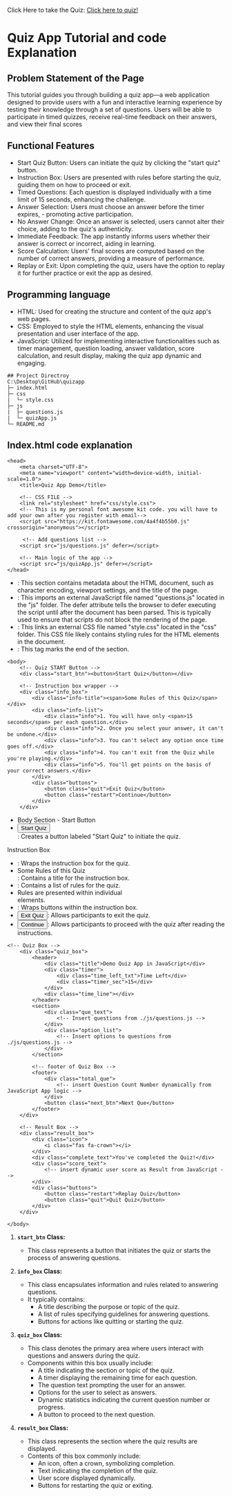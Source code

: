 Click Here to take the Quiz: <a href="https://xiachen97.github.io/XiaChen_hw5TH_csi3150_fs2023/">Click here to quiz!<a/>

# Quiz App Tutorial and code Explanation 
## Problem Statement of the Page
This tutorial guides you through building a quiz app—a web application designed to provide users with a fun and interactive learning experience by testing their knowledge through a set of questions. Users will be able to participate in timed quizzes, receive real-time feedback on their answers, and view their final scores
## Functional Features
- Start Quiz Button: Users can initiate the quiz by clicking the "start quiz" button.
- Instruction Box: Users are presented with rules before starting the quiz, guiding them on how to proceed or exit.
- Timed Questions: Each question is displayed individually with a time limit of 15 seconds, enhancing the challenge.
- Answer Selection: Users must choose an answer before the timer expires, - promoting active participation.
- No Answer Change: Once an answer is selected, users cannot alter their choice, adding to the quiz's authenticity.
- Immediate Feedback: The app instantly informs users whether their answer is correct or incorrect, aiding in learning.
- Score Calculation: Users' final scores are computed based on the number of correct answers, providing a measure of performance.
- Replay or Exit: Upon completing the quiz, users have the option to replay it for further practice or exit the app as desired.
## Programming language
- HTML: Used for creating the structure and content of the quiz app's web pages.
- CSS: Employed to style the HTML elements, enhancing the visual presentation and user interface of the app.
- JavaScript: Utilized for implementing interactive functionalities such as timer management, question loading, answer validation, score calculation, and result display, making the quiz app dynamic and engaging.
```
## Project Directroy 
C:\Desktop\GitHub\quizapp
├─ index.html
├─ css
|  └─ style.css
├─ js
|  ├─ questions.js
|  └─ quizApp.js
└─ README.md
```
## Index.html code explanation 
```
<head>
    <meta charset="UTF-8">
    <meta name="viewport" content="width=device-width, initial-scale=1.0">
    <title>Quiz App Demo</title>

    <!-- CSS FILE -->
    <link rel="stylesheet" href="css/style.css">
    <!-- This is my personal font awesome kit code. you will have to add your own after you register with email-->
    <script src="https://kit.fontawesome.com/4a4f4b55b0.js" crossorigin="anonymous"></script>

     <!-- Add questions list -->
    <script src="js/questions.js" defer></script>

    <!-- Main logic of the app -->
    <script src="js/quizApp.js" defer></script>
</head>
```
- <head>: This section contains metadata about the HTML document, such as character encoding, viewport settings, and the title of the page.
- <script src="js/questions.js" defer></script>: This imports an external JavaScript file named "questions.js" located in the "js" folder. The defer attribute tells the browser to defer executing the script until after the document has been parsed. This is typically used to ensure that scripts do not block the rendering of the page.
- <link rel="stylesheet" href="css/style.css">: This links an external CSS file named "style.css" located in the "css" folder. This CSS file likely contains styling rules for the HTML elements in the document.
- </head>: This tag marks the end of the <head> section.

```
<body>
    <!-- Quiz START Button -->
    <div class="start_btn"><button>Start Quiz</button></div>

    <!-- Instruction box wrapper -->
    <div class="info_box">
        <div class="info-title"><span>Some Rules of this Quiz</span></div>
        <div class="info-list">
            <div class="info">1. You will have only <span>15 seconds</span> per each question.</div>
            <div class="info">2. Once you select your answer, it can't be undone.</div>
            <div class="info">3. You can't select any option once time goes off.</div>
            <div class="info">4. You can't exit from the Quiz while you're playing.</div>
            <div class="info">5. You'll get points on the basis of your correct answers.</div>
        </div>
        <div class="buttons">
            <button class="quit">Exit Quiz</button>
            <button class="restart">Continue</button>
        </div>
    </div>
```
- Body Section - Start Button
- <div class="start_btn"><button>Start Quiz</button></div>: Creates a button labeled "Start Quiz" to initiate the quiz.
Instruction Box
- <div class="info_box">: Wraps the instruction box for the quiz.
- <div class="info-title"><span>Some Rules of this Quiz</span></div>: Contains a title for the instruction box.
- <div class="info-list">: Contains a list of rules for the quiz.
- Rules are presented within individual <div> elements.
- <div class="buttons">: Wraps buttons within the instruction box.
- <button class="quit">Exit Quiz</button>: Allows participants to exit the quiz.
- <button class="restart">Continue</button>: Allows participants to proceed with the quiz after reading the instructions.

```
<!-- Quiz Box -->
    <div class="quiz_box">
        <header>
            <div class="title">Demo Quiz App in JavaScript</div>
            <div class="timer">
                <div class="time_left_txt">Time Left</div>
                <div class="timer_sec">15</div>
            </div>
            <div class="time_line"></div>
        </header>
        <section>
            <div class="que_text">
                <!-- Insert questions from ./js/questions.js -->
            </div>
            <div class="option_list">
                <!-- Insert options to questions from ./js/questions.js -->
            </div>
        </section>

        <!-- footer of Quiz Box -->
        <footer>
            <div class="total_que">
                <!-- insert Question Count Number dynamically from JavaScript App logic -->
            </div>
            <button class="next_btn">Next Que</button>
        </footer>
    </div>

    <!-- Result Box -->
    <div class="result_box">
        <div class="icon">
            <i class="fas fa-crown"></i>
        </div>
        <div class="complete_text">You've completed the Quiz!</div>
        <div class="score_text">
            <!-- insert dynamic user score as Result from JavaScript -->
        </div>
        <div class="buttons">
            <button class="restart">Replay Quiz</button>
            <button class="quit">Quit Quiz</button>
        </div>
    </div>

</body>
```
1. **`start_btn` Class:**
    - This class represents a button that initiates the quiz or starts the process of answering questions.

2. **`info_box` Class:**
    - This class encapsulates information and rules related to answering questions.
    - It typically contains:
        - A title describing the purpose or topic of the quiz.
        - A list of rules specifying guidelines for answering questions.
        - Buttons for actions like quitting or starting the quiz.
3. **`quiz_box` Class:**
    - This class denotes the primary area where users interact with questions and answers during the quiz.
    - Components within this box usually include:
        - A title indicating the section or topic of the quiz.
        - A timer displaying the remaining time for each question.
        - The question text prompting the user for an answer.
        - Options for the user to select as answers.
        - Dynamic statistics indicating the current question number or progress.
        - A button to proceed to the next question.
4. **`result_box` Class:**
    - This class represents the section where the quiz results are displayed.
    - Contents of this box commonly include:
        - An icon, often a crown, symbolizing completion.
        - Text indicating the completion of the quiz.
        - User score displayed dynamically.
        - Buttons for restarting the quiz or exiting.







